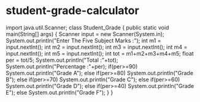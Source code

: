 # student-grade-calculator
import java.util.Scanner;
class Student_Grade
{
	public static void main(String[] args)
	{
		Scanner input = new Scanner(System.in);
		System.out.println("Enter The Five Subject Marks :");
		int m1 = input.nextInt();
		int m2 = input.nextInt();
		int m3 = input.nextInt();
		int m4 = input.nextInt();
		int m5 = input.nextInt();
		int tot = m1+m2+m3+m4+m5;
		float per = tot/5;
		System.out.println("Total :"+tot);
		System.out.println("Percentage :"+per);	
		if(per>=90)
			System.out.println("Grade A");
		else if(per>=80)
			System.out.println("Grade B");
		else if(per>=70)
			System.out.println("Grade C");
		else if(per>=60)
			System.out.println("Grade D");
		else if(per>=40)
			System.out.println("Grade E");
		else
			System.out.println("Grade F");
	}
}
